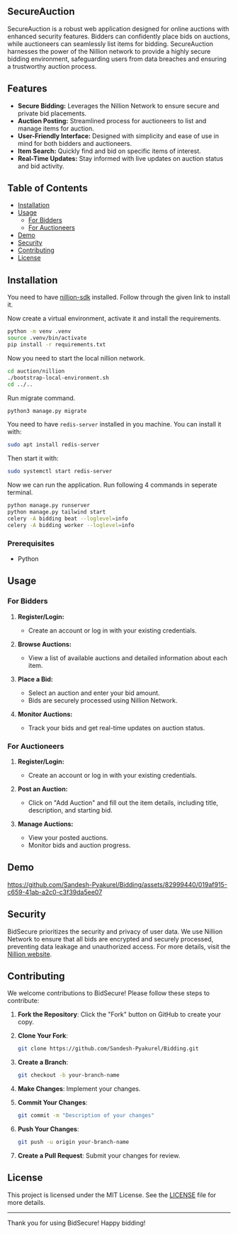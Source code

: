 ## SecureAuction

SecureAuction is a robust web application designed for online auctions with enhanced security features. Bidders can confidently place bids on auctions, while auctioneers can seamlessly list items for bidding. SecureAuction harnesses the power of the Nillion network to provide a highly secure bidding environment, safeguarding users from data breaches and ensuring a trustworthy auction process.

## Features

- **Secure Bidding:** Leverages the Nillion Network to ensure secure and private bid placements.
- **Auction Posting:** Streamlined process for auctioneers to list and manage items for auction.
- **User-Friendly Interface:** Designed with simplicity and ease of use in mind for both bidders and auctioneers.
- **Item Search:** Quickly find and bid on specific items of interest.
- **Real-Time Updates:** Stay informed with live updates on auction status and bid activity.

## Table of Contents

- [Installation](#installation)
- [Usage](#usage)
  - [For Bidders](#for-bidders)
  - [For Auctioneers](#for-auctioneers)
- [Demo](#demo)
- [Security](#security)
- [Contributing](#contributing)
- [License](#license)

## Installation
You need to have [nillion-sdk](https://docs.nillion.com/nillion-sdk-and-tools) installed. Follow through the given link to install it.

Now create a virtual environment, activate it and install the requirements.
```bash
python -m venv .venv
source .venv/bin/activate
pip install -r requirements.txt
```

Now you need to start the local nillion network.
```bash
cd auction/nillion
./bootstrap-local-environment.sh
cd ../..
```

Run migrate command.
```bash
python3 manage.py migrate
```
You need to have `redis-server` installed in you machine. You can install it with:
```bash
sudo apt install redis-server
```
Then start it with:
```bash
sudo systemctl start redis-server
```
Now we can run the application. Run following 4 commands in seperate terminal.
```bash
python manage.py runserver
python manage.py tailwind start
celery -A bidding beat --loglevel=info
celery -A bidding worker --loglevel=info
```
### Prerequisites

- Python


## Usage

### For Bidders

1. **Register/Login:**
   - Create an account or log in with your existing credentials.

2. **Browse Auctions:**
   - View a list of available auctions and detailed information about each item.

3. **Place a Bid:**
   - Select an auction and enter your bid amount.
   - Bids are securely processed using Nillion Network.

4. **Monitor Auctions:**
   - Track your bids and get real-time updates on auction status.

### For Auctioneers

1. **Register/Login:**
   - Create an account or log in with your existing credentials.

2. **Post an Auction:**
   - Click on "Add Auction" and fill out the item details, including title, description, and starting bid.

3. **Manage Auctions:**
   - View your posted auctions.
   - Monitor bids and auction progress.

## Demo


https://github.com/Sandesh-Pyakurel/Bidding/assets/82999440/019af915-c659-41ab-a2c0-c3f39da5ee07



## Security

BidSecure prioritizes the security and privacy of user data. We use Nillion Network to ensure that all bids are encrypted and securely processed, preventing data leakage and unauthorized access. For more details, visit the [Nillion website](https://www.nillion.com).

## Contributing

We welcome contributions to BidSecure! Please follow these steps to contribute:

1. **Fork the Repository**: Click the "Fork" button on GitHub to create your copy.

2. **Clone Your Fork**:
   ```bash
   git clone https://github.com/Sandesh-Pyakurel/Bidding.git
   ```

3. **Create a Branch**:
   ```bash
   git checkout -b your-branch-name
   ```

4. **Make Changes**: Implement your changes.

5. **Commit Your Changes**:
   ```bash
   git commit -m "Description of your changes"
   ```

6. **Push Your Changes**:
   ```bash
   git push -u origin your-branch-name
   ```

7. **Create a Pull Request**: Submit your changes for review.


## License

This project is licensed under the MIT License. See the [LICENSE](LICENSE) file for more details.

---

Thank you for using BidSecure! Happy bidding!
